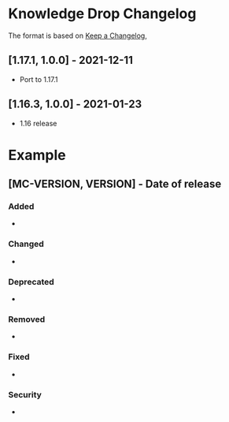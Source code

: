 # Knowledge Drop Changelog
The format is based on [Keep a Changelog](https://keepachangelog.com/en/1.0.0/),

## [1.17.1, 1.0.0] - 2021-12-11
- Port to 1.17.1

## [1.16.3, 1.0.0] - 2021-01-23
- 1.16 release

# Example
## [MC-VERSION, VERSION] - Date of release
### Added
- 
### Changed
- 
### Deprecated
- 
### Removed
- 
### Fixed
- 
### Security
- 
